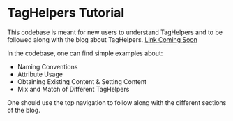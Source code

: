 # TagHelpers Tutorial
This codebase is meant for new users to understand TagHelpers and to be followed along with the blog about TagHelpers. [Link Coming Soon](http://)

In the codebase, one can find simple examples about:
* Naming Conventions
* Attribute Usage
* Obtaining Existing Content & Setting Content
* Mix and Match of Different TagHelpers

One should use the top navigation to follow along with the different sections of the blog.
